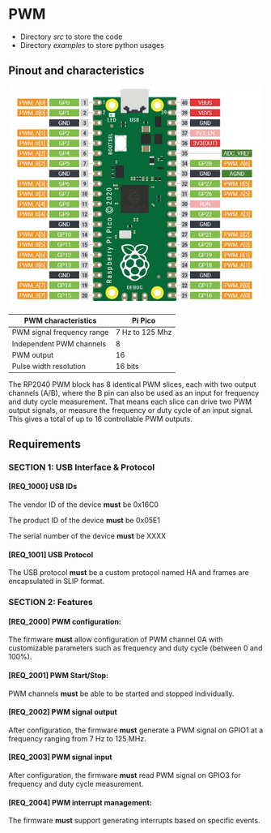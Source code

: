 # PWM

- Directory *src* to store the code
- Directory *examples* to store python usages

## Pinout and characteristics

![](img/picoha_pwm_pinout.png)

|PWM characteristics 		|Pi Pico		|
|------- 			        | -------		|
|PWM signal frequency range	|7 Hz to 125 Mhz|
|Independent PWM channels	|8			    |
|PWM output			        |16			    |
|Pulse width resolution	    |16 bits		|

The RP2040 PWM block has 8 identical PWM slices, each with two output channels (A/B), where the B pin can also be used as an input for frequency and duty cycle measurement. That means each slice can drive two PWM output signals, or measure the frequency or duty cycle of an input signal. This gives a total of up to 16 controllable PWM outputs.

## Requirements

### SECTION 1: USB Interface & Protocol

#### [REQ_1000] USB IDs

The vendor ID of the device **must** be 0x16C0

The product ID of the device **must** be 0x05E1

The serial number of the device **must** be XXXX

#### [REQ_1001] USB Protocol

The USB protocol **must** be a custom protocol named HA and frames are encapsulated in SLIP format.

### SECTION 2: Features

#### [REQ_2000] PWM configuration:

The firmware **must** allow configuration of PWM channel 0A with customizable parameters such as frequency and duty cycle (between 0 and 100%).

#### [REQ_2001] PWM Start/Stop:

PWM channels **must** be able to be started and stopped individually.

#### [REQ_2002] PWM signal output

After configuration, the firmware **must** generate a PWM signal on GPIO1 at a frequency ranging from 7 Hz to 125 MHz.

#### [REQ_2003] PWM signal input

After configuration, the firmware **must** read PWM signal on GPIO3 for frequency and duty cycle measurement.

#### [REQ_2004] PWM interrupt management:

The firmware **must** support generating interrupts based on specific events.
